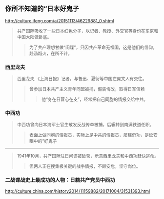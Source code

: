 ## 你所不知道的“日本好鬼子
http://culture.ifeng.com/a/20151113/46229881_0.shtml
>共产国际吸收了一些日本红色分子，以记者、教授、外交官等身份在东京和中国大陆做卧底。
>>为了共产理想甘做“间谍”，只因共产革命无祖国，这是他们的信仰，赴汤蹈火，在所不计。
### 西里龙夫
>西里龙夫,《上海日报》记者，与鲁迅、夏衍等中国左翼文人有交往。
>>曾参加日本共产主义青年同盟被捕，假装悔改，取得日军信赖
>>>他“身在日营心在支”，经常把自己同胞的情报交给中共。
### 中西功
>中西功曾向日本海军士官生散发反战传单被捕，后辗转到南满铁道任职。
>>表面上做同胞的情报员，实际上是中共的情报员，屡建奇功，是延安眼中的“好鬼子
---
>1941年10月，共产国际驻日间谍被破获，示意西里龙夫和中西功赶快逃命。
>>但两人正在搜集极关键的战争情报，不顾安危，坚守岗位。
### 二战谍战史上最成功的人物：日籍共产党员中西功
http://culture.china.com/history2014/11159882/20171004/31531393.html